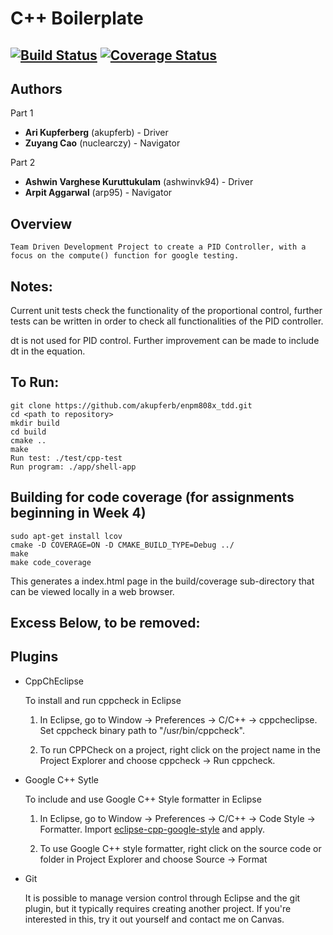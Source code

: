 # C++ Boilerplate
[![Build Status](https://travis-ci.org/akupferb/enpm808x_tdd.svg?branch=master)](https://travis-ci.org/akupferb/enpm808x_tdd)
[![Coverage Status](https://coveralls.io/repos/github/akupferb/enpm808x_tdd/badge.svg?branch=master)](https://coveralls.io/github/akupferb/enpm808x_tdd?branch=master)
---
## Authors

Part 1
* **Ari Kupferberg**  (akupferb) - Driver
* **Zuyang Cao**  (nuclearczy) - Navigator

Part 2

* **Ashwin Varghese Kuruttukulam**  (ashwinvk94) - Driver
* **Arpit Aggarwal**  (arp95) - Navigator


## Overview
```
Team Driven Development Project to create a PID Controller, with a focus on the compute() function for google testing.
```

## Notes:
Current unit tests check the functionality of the proportional control, further tests can be written in order to check all functionalities of the PID controller.

dt is not used for PID control. Further improvement can be made to include dt in the equation.

## To Run:
```
git clone https://github.com/akupferb/enpm808x_tdd.git
cd <path to repository>
mkdir build
cd build
cmake ..
make
Run test: ./test/cpp-test
Run program: ./app/shell-app
```

## Building for code coverage (for assignments beginning in Week 4)
```
sudo apt-get install lcov
cmake -D COVERAGE=ON -D CMAKE_BUILD_TYPE=Debug ../
make
make code_coverage
```
This generates a index.html page in the build/coverage sub-directory that can be viewed locally in a web browser.


## Excess Below, to be removed:

## Plugins

- CppChEclipse

    To install and run cppcheck in Eclipse

    1. In Eclipse, go to Window -> Preferences -> C/C++ -> cppcheclipse.
    Set cppcheck binary path to "/usr/bin/cppcheck".

    2. To run CPPCheck on a project, right click on the project name in the Project Explorer 
    and choose cppcheck -> Run cppcheck.


- Google C++ Sytle

    To include and use Google C++ Style formatter in Eclipse

    1. In Eclipse, go to Window -> Preferences -> C/C++ -> Code Style -> Formatter. 
    Import [eclipse-cpp-google-style][reference-id-for-eclipse-cpp-google-style] and apply.

    2. To use Google C++ style formatter, right click on the source code or folder in 
    Project Explorer and choose Source -> Format

[reference-id-for-eclipse-cpp-google-style]: https://raw.githubusercontent.com/google/styleguide/gh-pages/eclipse-cpp-google-style.xml

- Git

    It is possible to manage version control through Eclipse and the git plugin, but it typically requires creating another project. If you're interested in this, try it out yourself and contact me on Canvas.
